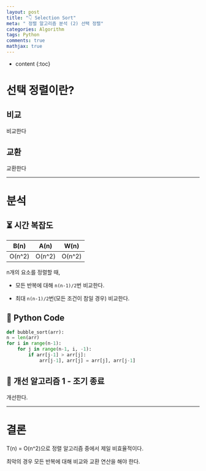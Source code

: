 ```yaml
---
layout: post
title: "👇 Selection Sort"
meta: " 정렬 알고리즘 분석 (2) 선택 정렬"
categories: Algorithm
tags: Python
comments: true
mathjax: true
---
```




* content
{:toc}
# 선택 정렬이란?

## 비교

비교한다

## 교환

교환한다

---





# 분석

## ⏳ 시간 복잡도

|  B(n)  |  A(n)  |  W(n)  |
| :----: | :----: | :----: |
| O(n^2) | O(n^2) | O(n^2) |

n개의 요소를 정렬할 때,

- 모든 반복에 대해 `n(n-1)/2`번 비교한다.

- 최대 `n(n-1)/2`번(모든 조건이 참일 경우) 비교한다.

## 📘 Python Code

```python
def bubble_sort(arr):
n = len(arr)
for i in range(n-1):
    for j in range(n-1, i, -1):
        if arr[j-1] > arr[j]:
            arr[j-1], arr[j] = arr[j], arr[j-1]
```

## 🌝 개선 알고리즘 1 - 조기 종료

개선한다.

---





# 결론

T(n) = O(n^2)으로 정렬 알고리즘 중에서 제일 비효율적이다.

최악의 경우 모든 반복에 대해 비교와 교환 연산을 해야 한다.

